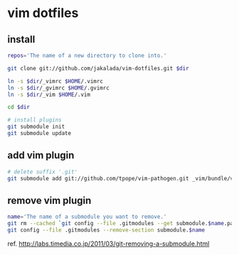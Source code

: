 vim dotfiles
============

install
-------

``` sh
repos='The name of a new directory to clone into.'

git clone git://github.com/jakalada/vim-dotfiles.git $dir

ln -s $dir/_vimrc $HOME/.vimrc
ln -s $dir/_gvimrc $HOME/.gvimrc
ln -s $dir/_vim $HOME/.vim

cd $dir

# install plugins
git submodule init
git submodule update
```

add vim plugin
-----------------

``` sh
# delete suffix '.git'
git submodule add git://github.com/tpope/vim-pathogen.git _vim/bundle/vim-pathogen
```

remove vim plugin
-----------------

``` sh
name='The name of a submodule you want to remove.'
git rm --cached `git config --file .gitmodules --get submodule.$name.path`
git config --file .gitmodules --remove-section submodule.$name
```

ref. <http://labs.timedia.co.jp/2011/03/git-removing-a-submodule.html>
